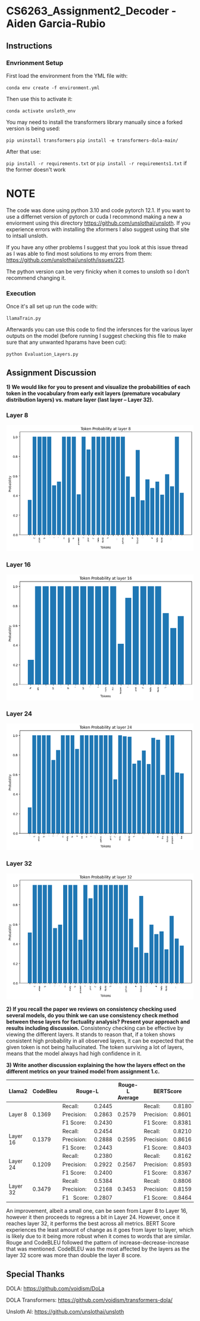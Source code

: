 # CS6263_Assignment2_Decoder - Aiden Garcia-Rubio
## Instructions
### Envrionment Setup
First load the environment from the YML file with:

`conda env create -f environment.yml`

Then use this to activate it:

`conda activate unsloth_env`

You may need to install the transformers library manually since a forked version is being used:

`pip uninstall transformers`
`pip install -e transformers-dola-main/`

After that use:

`pip install -r requirements.txt` or `pip install -r requirements1.txt` if the former doesn't work

# NOTE
The code was done using python 3.10 and code pytorch 12.1. If you want to use a differnet version of pytorch or cuda I recommond making a new a enviorment using this directory https://github.com/unslothai/unsloth. If you experience errors with installing the xformers I also suggest using that site to intsall unsloth.

If you have any other problems I suggest that you look at this issue thread as I was able to find most solutions to my errors from them: https://github.com/unslothai/unsloth/issues/221.

The python version can be very finicky when it comes to unsloth so I don’t recommend changing it.

### Execution
Once it's all set up run the code with:

`llamaTrain.py`

Afterwards you can use this code to find the infersnces for the various layer outputs on the model (before running I suggest checking this file to make sure that any unwanted hparams have been cut):

`python Evaluation_Layers.py`

## Assignment Discussion

**1)	We would like for you to present and visualize the probabilities of each token in the vocabulary from early exit layers (premature vocabulary distribution layers) vs. mature layer (last layer – Layer 32).**

### Layer 8
![token_probability_layer_8](https://github.com/Agarciahunter/CS6263_Assignment_2_Decoder/blob/main/token_probability_layer_8.png)

### Layer 16
![token_probability_layer_16](https://github.com/Agarciahunter/CS6263_Assignment_2_Decoder/blob/main/token_probability_layer_16.png)

### Layer 24
![token_probability_layer_24](https://github.com/Agarciahunter/CS6263_Assignment_2_Decoder/blob/main/token_probability_layer_24.png)

### Layer 32
![token_probability_layer_32](https://github.com/Agarciahunter/CS6263_Assignment_2_Decoder/blob/main/token_probability_layer_32.png)

**2)	If you recall the paper we reviews on consistency checking used several models, do you think we can use consistency check method between these layers for factuality analysis? Present your approach and results including discussion.**
Consistency checking can be effective by viewing the different layers. It stands to reason that, if a token shows consistent high probability in all observed layers, it can be expected that the given token is not being hallucinated. The token surviving a lot of layers, means that the model always had high confidence in it.

**3)	Write another discussion explaining the how the layers effect on the different metrics on your trained model from assignment 1.c.**

<table class="tg">
<thead>
  <tr>
    <th class="tg-9wq8">Llama2</th>
    <th class="tg-9wq8">CodeBleu</th>
    <th class="tg-9wq8" colspan="2">Rouge-L</th>
    <th class="tg-9wq8">Rouge-L Average</th>
    <th class="tg-9wq8" colspan="2">BERTScore</th>
    <th class="tg-9wq8">BERTScore Average</th>
  </tr>
</thead>
<tbody>
  <tr>
    <td class="tg-9wq8" rowspan="3">Layer 8</td>
    <td class="tg-9wq8" rowspan="3">0.1369</td>
    <td class="tg-9wq8">Recall: </td>
    <td class="tg-9wq8">0.2445</td>
    <td class="tg-9wq8" rowspan="3">0.2579</td>
    <td class="tg-9wq8">Recall: </td>
    <td class="tg-9wq8">0.8180</td>
    <td class="tg-9wq8" rowspan="3">0.8387</td>
  </tr>
  <tr>
    <td class="tg-9wq8">Precision: </td>
    <td class="tg-9wq8">0.2863</td>
    <td class="tg-9wq8">Precision: </td>
    <td class="tg-9wq8">0.8601</td>
  </tr>
  <tr>
    <td class="tg-9wq8">F1 Score: </td>
    <td class="tg-9wq8">0.2430</td>
    <td class="tg-9wq8">F1 Score: </td>
    <td class="tg-9wq8">0.8381</td>
  </tr>
  <tr>
    <td class="tg-9wq8" rowspan="3">Layer 16</td>
    <td class="tg-9wq8" rowspan="3">0.1379</td>
    <td class="tg-9wq8">Recall: </td>
    <td class="tg-9wq8">0.2454</td>
    <td class="tg-9wq8" rowspan="3">0.2595</td>
    <td class="tg-9wq8">Recall: </td>
    <td class="tg-9wq8">0.8210</td>
    <td class="tg-9wq8" rowspan="3">0.8410</td>
  </tr>
  <tr>
    <td class="tg-9wq8">Precision: </td>
    <td class="tg-9wq8">0.2888</td>
    <td class="tg-9wq8">Precision: </td>
    <td class="tg-9wq8">0.8616</td>
  </tr>
  <tr>
    <td class="tg-9wq8">F1 Score: </td>
    <td class="tg-9wq8">0.2443</td>
    <td class="tg-9wq8">F1 Score: </td>
    <td class="tg-9wq8">0.8403</td>
  </tr>
  <tr>
    <td class="tg-9wq8" rowspan="3">Layer 24</td>
    <td class="tg-9wq8" rowspan="3">0.1209</td>
    <td class="tg-9wq8">Recall: </td>
    <td class="tg-9wq8">0.2380</td>
    <td class="tg-9wq8" rowspan="3">0.2567</td>
    <td class="tg-9wq8">Recall: </td>
    <td class="tg-9wq8">0.8162</td>
    <td class="tg-9wq8" rowspan="3">0.8374</td>
  </tr>
  <tr>
    <td class="tg-9wq8">Precision: </td>
    <td class="tg-9wq8">0.2922</td>
    <td class="tg-9wq8">Precision: </td>
    <td class="tg-9wq8">0.8593</td>
  </tr>
  <tr>
    <td class="tg-9wq8">F1 Score: </td>
    <td class="tg-9wq8">0.2400</td>
    <td class="tg-9wq8">F1 Score: </td>
    <td class="tg-9wq8">0.8367</td>
  </tr>
  <tr>
    <td class="tg-9wq8" rowspan="3">Layer 32</td>
    <td class="tg-9wq8" rowspan="3">0.3479</td>
    <td class="tg-9wq8">Recall: </td>
    <td class="tg-9wq8">0.5384</td>
    <td class="tg-9wq8" rowspan="3">0.3453</td>
    <td class="tg-9wq8">Recall: </td>
    <td class="tg-9wq8">0.8806</td>
    <td class="tg-9wq8" rowspan="3">0.8476</td>
  </tr>
  <tr>
    <td class="tg-9wq8">Precision: </td>
    <td class="tg-9wq8">0.2168</td>
    <td class="tg-9wq8">Precision: </td>
    <td class="tg-9wq8">0.8159</td>
  </tr>
  <tr>
    <td class="tg-9wq8">F1&nbsp;&nbsp;&nbsp;Score: </td>
    <td class="tg-9wq8">0.2807</td>
    <td class="tg-9wq8">F1 Score: </td>
    <td class="tg-9wq8">0.8464</td>
  </tr>
</tbody>
</table>

An improvement, albeit a small one, can be seen from Layer 8 to Layer 16, however it then proceeds to regress a bit in Layer 24. However, once it reaches layer 32, it performs the best across all metrics.  BERT Score experiences the least amount of change as it goes from layer to layer, which is likely due to it being more robust when it comes to words that are similar. Rouge and CodeBLEU followed the pattern of increase-decrease-increase that was mentioned. CodeBLEU was the most affected by the layers as the layer 32 score was more than double the layer 8 score.

## Special Thanks
DOLA: https://github.com/voidism/DoLa

DOLA Transformers: https://github.com/voidism/transformers-dola/

Unsloth AI: https://github.com/unslothai/unsloth
